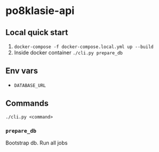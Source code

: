 # po8klasie-api


## Local quick start

1. `docker-compose -f docker-compose.local.yml up --build`
2. Inside docker container `./cli.py prepare_db`

## Env vars

- `DATABASE_URL`


## Commands

`./cli.py <command>`

### `prepare_db`

Bootstrap db. Run all jobs
